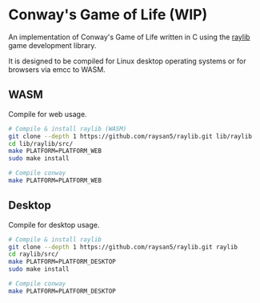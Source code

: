 # Conway's Game of Life (WIP)

An implementation of Conway's Game of Life written in C using the [raylib](https://github.com/raysan5/raylib/tree/master) game development library.

It is designed to be compiled for Linux desktop operating systems or for browsers via emcc to WASM.

## WASM
Compile for web usage.
```bash
# Compile & install raylib (WASM)
git clone --depth 1 https://github.com/raysan5/raylib.git lib/raylib
cd lib/raylib/src/
make PLATFORM=PLATFORM_WEB
sudo make install

# Compile conway
make PLATFORM=PLATFORM_WEB
```

## Desktop
Compile for desktop usage.
```bash
# Compile & install raylib
git clone --depth 1 https://github.com/raysan5/raylib.git raylib
cd raylib/src/
make PLATFORM=PLATFORM_DESKTOP
sudo make install

# Compile conway
make PLATFORM=PLATFORM_DESKTOP
```

